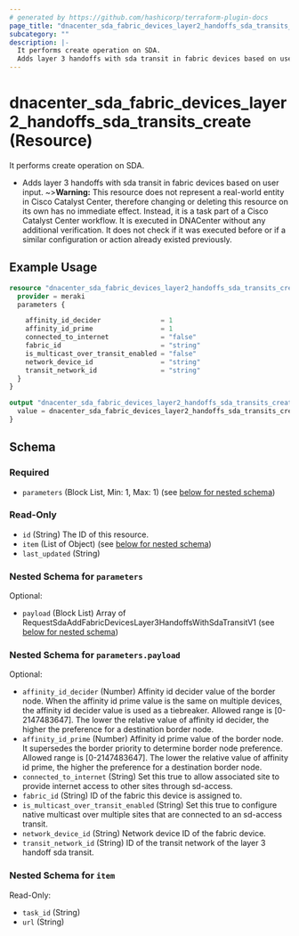 ```yaml
---
# generated by https://github.com/hashicorp/terraform-plugin-docs
page_title: "dnacenter_sda_fabric_devices_layer2_handoffs_sda_transits_create Resource - terraform-provider-dnacenter"
subcategory: ""
description: |-
  It performs create operation on SDA.
  Adds layer 3 handoffs with sda transit in fabric devices based on user input.
---
```


# dnacenter_sda_fabric_devices_layer2_handoffs_sda_transits_create (Resource)

It performs create operation on SDA.

- Adds layer 3 handoffs with sda transit in fabric devices based on user input.
~>**Warning:**
This resource does not represent a real-world entity in Cisco Catalyst Center, therefore changing or deleting this resource on its own has no immediate effect.
Instead, it is a task part of a Cisco Catalyst Center workflow. It is executed in DNACenter without any additional verification. It does not check if it was executed before or if a similar configuration or action already existed previously.

## Example Usage

```terraform
resource "dnacenter_sda_fabric_devices_layer2_handoffs_sda_transits_create" "example" {
  provider = meraki
  parameters {

    affinity_id_decider               = 1
    affinity_id_prime                 = 1
    connected_to_internet             = "false"
    fabric_id                         = "string"
    is_multicast_over_transit_enabled = "false"
    network_device_id                 = "string"
    transit_network_id                = "string"
  }
}

output "dnacenter_sda_fabric_devices_layer2_handoffs_sda_transits_create_example" {
  value = dnacenter_sda_fabric_devices_layer2_handoffs_sda_transits_create.example
}
```

<!-- schema generated by tfplugindocs -->
## Schema

### Required

- `parameters` (Block List, Min: 1, Max: 1) (see [below for nested schema](#nestedblock--parameters))

### Read-Only

- `id` (String) The ID of this resource.
- `item` (List of Object) (see [below for nested schema](#nestedatt--item))
- `last_updated` (String)

<a id="nestedblock--parameters"></a>
### Nested Schema for `parameters`

Optional:

- `payload` (Block List) Array of RequestSdaAddFabricDevicesLayer3HandoffsWithSdaTransitV1 (see [below for nested schema](#nestedblock--parameters--payload))

<a id="nestedblock--parameters--payload"></a>
### Nested Schema for `parameters.payload`

Optional:

- `affinity_id_decider` (Number) Affinity id decider value of the border node. When the affinity id prime value is the same on multiple devices, the affinity id decider value is used as a tiebreaker. Allowed range is [0-2147483647]. The lower the relative value of affinity id decider, the higher the preference for a destination border node.
- `affinity_id_prime` (Number) Affinity id prime value of the border node. It supersedes the border priority to determine border node preference. Allowed range is [0-2147483647]. The lower the relative value of affinity id prime, the higher the preference for a destination border node.
- `connected_to_internet` (String) Set this true to allow associated site to provide internet access to other sites through sd-access.
- `fabric_id` (String) ID of the fabric this device is assigned to.
- `is_multicast_over_transit_enabled` (String) Set this true to configure native multicast over multiple sites that are connected to an sd-access transit.
- `network_device_id` (String) Network device ID of the fabric device.
- `transit_network_id` (String) ID of the transit network of the layer 3 handoff sda transit.



<a id="nestedatt--item"></a>
### Nested Schema for `item`

Read-Only:

- `task_id` (String)
- `url` (String)
